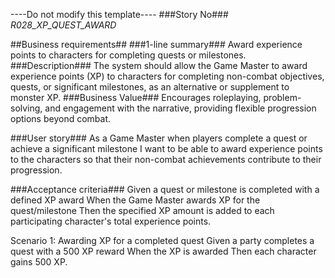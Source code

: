 ----Do not modify this template----
###Story No###
*R028_XP_QUEST_AWARD*

##Business requirements##
###1-line summary###
Award experience points to characters for completing quests or milestones.
###Description###
The system should allow the Game Master to award experience points (XP) to characters for completing non-combat objectives, quests, or significant milestones, as an alternative or supplement to monster XP.
###Business Value###
Encourages roleplaying, problem-solving, and engagement with the narrative, providing flexible progression options beyond combat.

###User story###
As a Game Master
when players complete a quest or achieve a significant milestone
I want to be able to award experience points to the characters
so that their non-combat achievements contribute to their progression.

###Acceptance criteria###
Given a quest or milestone is completed with a defined XP award
When the Game Master awards XP for the quest/milestone
Then the specified XP amount is added to each participating character's total experience points.

Scenario 1: Awarding XP for a completed quest
Given a party completes a quest with a 500 XP reward
When the XP is awarded
Then each character gains 500 XP.